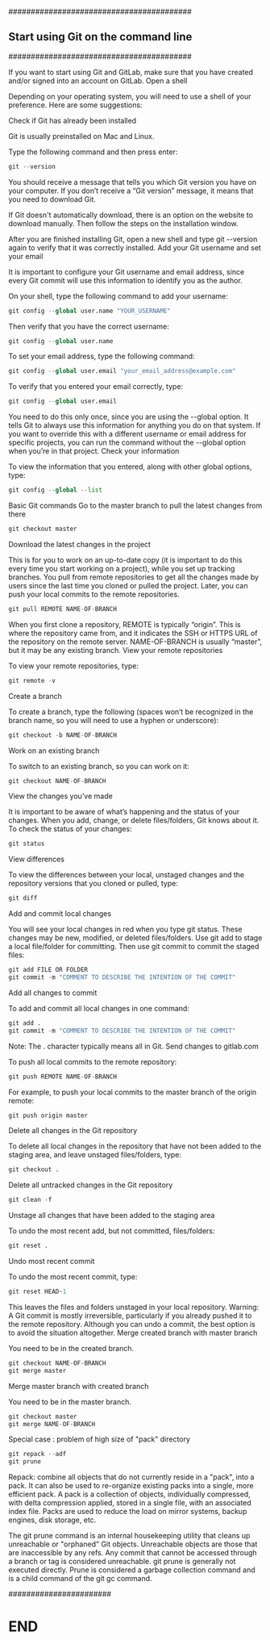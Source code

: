 #########################################
## Start using Git on the command line ##
#########################################


If you want to start using Git and GitLab, make sure that you have created and/or signed into an account on GitLab.
Open a shell

Depending on your operating system, you will need to use a shell of your preference. Here are some suggestions:

Check if Git has already been installed

Git is usually preinstalled on Mac and Linux.

Type the following command and then press enter:

```python
git --version
```

You should receive a message that tells you which Git version you have on your computer. If you don’t receive a “Git version” message, it means that you need to download Git.

If Git doesn't automatically download, there is an option on the website to download manually. Then follow the steps on the installation window.

After you are finished installing Git, open a new shell and type git --version again to verify that it was correctly installed.
Add your Git username and set your email

It is important to configure your Git username and email address, since every Git commit will use this information to identify you as the author.

On your shell, type the following command to add your username:

```python
git config --global user.name "YOUR_USERNAME"
```

Then verify that you have the correct username:
```python
git config --global user.name
```
To set your email address, type the following command:
```python
git config --global user.email "your_email_address@example.com"
```
To verify that you entered your email correctly, type:
```python
git config --global user.email
```
You need to do this only once, since you are using the --global option. It tells Git to always use this information for anything you do on that system. If you want to override this with a different username or email address for specific projects, you can run the command without the --global option when you’re in that project.
Check your information

To view the information that you entered, along with other global options, type:
```python
git config --global --list
```
Basic Git commands
Go to the master branch to pull the latest changes from there
```python
git checkout master
```
Download the latest changes in the project

This is for you to work on an up-to-date copy (it is important to do this every time you start working on a project), while you set up tracking branches. You pull from remote repositories to get all the changes made by users since the last time you cloned or pulled the project. Later, you can push your local commits to the remote repositories.
```python
git pull REMOTE NAME-OF-BRANCH
```
When you first clone a repository, REMOTE is typically “origin”. This is where the repository came from, and it indicates the SSH or HTTPS URL of the repository on the remote server. NAME-OF-BRANCH is usually “master”, but it may be any existing branch.
View your remote repositories

To view your remote repositories, type:
```python
git remote -v
```
Create a branch

To create a branch, type the following (spaces won’t be recognized in the branch name, so you will need to use a hyphen or underscore):
```python
git checkout -b NAME-OF-BRANCH
```
Work on an existing branch

To switch to an existing branch, so you can work on it:
```python
git checkout NAME-OF-BRANCH
```
View the changes you’ve made

It is important to be aware of what’s happening and the status of your changes. When you add, change, or delete files/folders, Git knows about it. To check the status of your changes:
```python
git status
```
View differences

To view the differences between your local, unstaged changes and the repository versions that you cloned or pulled, type:
```python
git diff
```
Add and commit local changes

You will see your local changes in red when you type git status. These changes may be new, modified, or deleted files/folders. Use git add to stage a local file/folder for committing. Then use git commit to commit the staged files:
```python
git add FILE OR FOLDER
git commit -m "COMMENT TO DESCRIBE THE INTENTION OF THE COMMIT"
```
Add all changes to commit

To add and commit all local changes in one command:
```python
git add .
git commit -m "COMMENT TO DESCRIBE THE INTENTION OF THE COMMIT"
```
Note: The . character typically means all in Git.
Send changes to gitlab.com

To push all local commits to the remote repository:
```python
git push REMOTE NAME-OF-BRANCH
```
For example, to push your local commits to the master branch of the origin remote:
```python
git push origin master
```
Delete all changes in the Git repository

To delete all local changes in the repository that have not been added to the staging area, and leave unstaged files/folders, type:
```python
git checkout .
```
Delete all untracked changes in the Git repository
```python
git clean -f
```
Unstage all changes that have been added to the staging area

To undo the most recent add, but not committed, files/folders:
```python
git reset .
```
Undo most recent commit

To undo the most recent commit, type:
```python
git reset HEAD~1
```
This leaves the files and folders unstaged in your local repository.
Warning: A Git commit is mostly irreversible, particularly if you already pushed it to the remote repository. Although you can undo a commit, the best option is to avoid the situation altogether.
Merge created branch with master branch

You need to be in the created branch.
```python
git checkout NAME-OF-BRANCH
git merge master
```
Merge master branch with created branch

You need to be in the master branch.
```python
git checkout master
git merge NAME-OF-BRANCH
```

Special case : problem of high size of "pack" directory
```python
git repack --adf
git prune
```
Repack: combine all objects that do not currently reside in a "pack", into a pack. It can also be used to re-organize existing packs into a single, more efficient pack. A pack is a collection of objects, individually compressed, with delta compression applied, stored in a single file, with an associated index file. Packs are used to reduce the load on mirror systems, backup engines, disk storage, etc.

The git prune command is an internal housekeeping utility that cleans up unreachable or "orphaned" Git objects. Unreachable objects are those that are inaccessible by any refs. Any commit that cannot be accessed through a branch or tag is considered unreachable. git prune is generally not executed directly. Prune is considered a garbage collection command and is a child command of the git gc command.

#######################
# END
